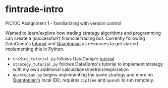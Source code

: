 # fintrade-intro
PIC10C Assignment 1 - familiarizing with version control

Wanted to learn/explore how trading strategy algorithms and programming can create a (successful?) financial trading bot. 
Currently following DataCamp's [tutorial](https://www.datacamp.com/community/tutorials/finance-python-trading) and [Quantopian](https://www.quantopian.com/tutorials/getting-started#lesson2) as resources to get started implementing this in Python.

- `trading_tutorial.py` follows DataCamp's [tutorial](https://www.datacamp.com/community/tutorials/finance-python-trading)
- `strategy_tutorial.py` follows DataCamp's tutorial to implement strategy with my own additional calculations/metrics/exploration
- `quantopian.py` begins implementing the same strategy and more on [Quantopian's](https://www.quantopian.com) local IDE; requires `zipline` and `quandl` to run remotely.
